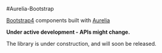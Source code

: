 #Aurelia-Bootstrap

[Bootstrap4](https://getbootstrap.com/) components built with [Aurelia](http://aurelia.io/)

**Under active development - APIs might change.**

The library is under construction, and will soon be released.